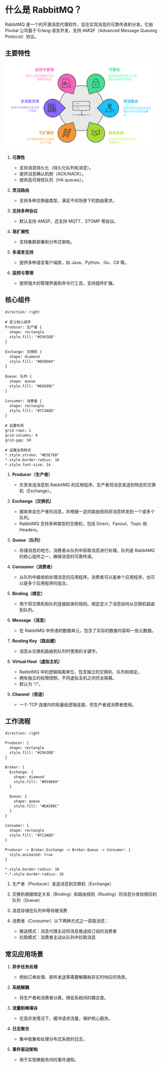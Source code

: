 # 什么是 RabbitMQ？

RabbitMQ 是一个的开源消息代理软件，旨在实现消息的可靠传递和分发。它由 Pivotal 公司基于 Erlang 语言开发，支持
AMQP（Advanced Message Queuing Protocol）协议。

## 主要特性

![RabbitMQ 主要特性](https://raw.githubusercontent.com/HogskinKitty/assets-repository/master/culpro/rabbitmq-features.png)

1. **可靠性**  
   - 支持消息持久化（持久化队列和消息）。
   - 提供消息确认机制（ACK/NACK）。
   - 提供高可用性队列（HA queues）。

2. **灵活路由**  
   - 支持多种交换器类型，满足不同场景下的路由需求。

3. **支持多种协议**  
   - 默认支持 AMQP，还支持 MQTT、STOMP 等协议。

4. **易扩展性**  
   - 支持集群部署和分布式架构。

5. **多语言支持**  
   - 提供多种语言客户端库，如 Java、Python、Go、C# 等。

6. **监控与管理**  
   - 提供强大的管理界面和命令行工具，支持插件扩展。

## 核心组件

```d2
direction: right

# 定义核心组件
Producer: 生产者 {
  shape: rectangle
  style.fill: "#2563EB"
}

Exchange: 交换机 {
  shape: diamond
  style.fill: "#059669"
}

Queue: 队列 {
  shape: queue
  style.fill: "#EA580C"
}

Consumer: 消费者 {
  shape: rectangle
  style.fill: "#7C3AED"
}

# 设置布局
grid-rows: 1
grid-columns: 4
grid-gap: 50

# 设置全局样式
*.style.stroke: "#E5E7EB"
*.style.border-radius: 10
*.style.font-size: 14
```

1. **Producer（生产者）**
   - 负责发送消息到 RabbitMQ 的应用程序。生产者将消息发送到特定的交换机（Exchange）。

2. **Exchange（交换机）**
   - 接收来自生产者的消息，并根据一定的路由规则将消息转发到一个或多个队列。
   - RabbitMQ 支持多种类型的交换机，包括 Direct、Fanout、Topic 和 Headers。

3. **Queue（队列）**
   - 存储消息的地方，消费者从队列中获取消息进行处理。队列是 RabbitMQ 的核心组件之一，确保消息的可靠传递。

4. **Consumer（消费者）**
   - 从队列中接收和处理消息的应用程序。消费者可以是单个应用程序，也可以是多个应用程序的组合。

5. **Binding（绑定）**
   - 用于将交换机和队列连接起来的规则。绑定定义了消息如何从交换机路由到队列。

6. **Message（消息）**
   - 在 RabbitMQ 中传递的数据单元，包含了实际的数据内容和一些元数据。

7. **Routing Key（路由键）**
   - 消息从交换机路由到队列时使用的关键字。

8. **Virtual Host（虚拟主机）**
   - RabbitMQ 中的逻辑隔离单位，包含独立的交换机、队列和绑定。
   - 拥有独立的权限控制，不同虚拟主机之间完全隔离。
   - 默认为 "/"。

9. **Channel（信道）**
   - 一个 TCP 连接内的轻量级逻辑连接，供生产者或消费者使用。

## 工作流程

```d2
direction: right

Producer: {
  shape: rectangle
  style.fill: "#2563EB"
}

Broker: {
  Exchange: {
    shape: diamond
    style.fill: "#059669"
  }

  Queue: {
    shape: queue
    style.fill: "#EA580C"
  }
}

Consumer: {
  shape: rectangle
  style.fill: "#7C3AED"
}

Producer -> Broker.Exchange -> Broker.Queue -> Consumer: {
  style.animated: true
}

*.style.border-radius: 10
*.*.style.border-radius: 10
```

1. 生产者（Producer）发送消息到交换机（Exchange）

2. 交换机根据绑定关系（Binding）和路由规则（Routing）将消息分发给相应的队列（Queue）

3. 消息存储在队列中等待被消费

4. 消费者（Consumer）以下两种方式之一获取消息：
   - 推送模式：消息代理主动将消息推送给订阅的消费者
   - 拉取模式：消费者主动从队列中拉取消息

## 常见应用场景

1. **异步任务处理**  
   - 例如订单处理、邮件发送等需要解耦和非实时响应的场景。

2. **系统解耦**  
   - 将生产者和消费者分离，降低系统间的耦合度。

3. **流量削峰填谷**  
   - 在高并发情况下，缓冲请求流量，保护核心服务。

4. **日志聚合**  
   - 集中收集和处理分布式系统的日志。

5. **事件驱动架构**  
   - 用于实现微服务间的事件通知。
